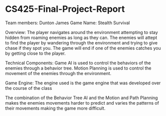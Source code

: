 # CS425-Final-Project-Report

Team members: Dunton James
Game Name: Stealth Survival

Overview:
The player navigates around the environment attempting to stay hidden from roaming enemies as long as they can. The enemies will attept to find the player by wandering through the environment and trying to give chase if they spot you. The game will end if one of the enemies catches you by getting close to the player.

Technical Components:
Game AI is used to control the behaviors of the enemies through a behavior tree.
Motion Planning is used to control the movement of the enemies through the environment.

Game Engine:
The engine used is the game engine that was developed over the course of the class

The combination of the Behavior Tree AI and the Motion and Path Planning makes the enemies movements harder to predict and varies the patterns of their movements making the game more difficult.

